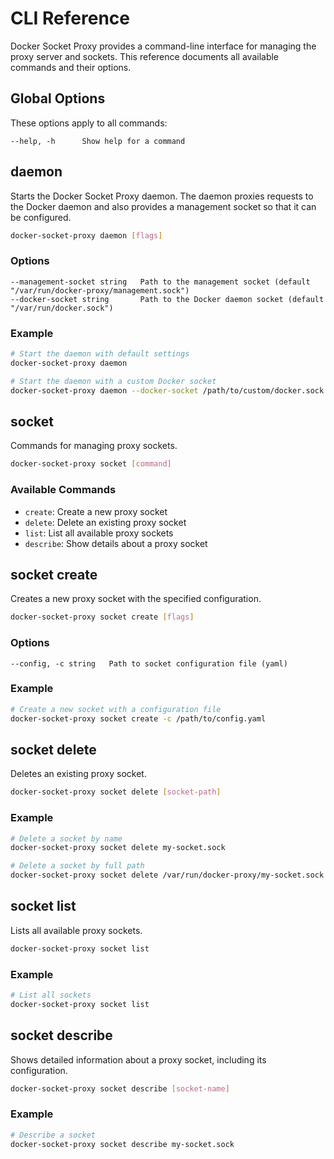 # CLI Reference

Docker Socket Proxy provides a command-line interface for managing the proxy server and sockets. This reference documents all available commands and their options.

## Global Options

These options apply to all commands:

```
--help, -h      Show help for a command
```

## daemon

Starts the Docker Socket Proxy daemon. The daemon proxies requests to the Docker daemon and also provides a management socket so that it can be configured.

```bash
docker-socket-proxy daemon [flags]
```

### Options

```
--management-socket string   Path to the management socket (default "/var/run/docker-proxy/management.sock")
--docker-socket string       Path to the Docker daemon socket (default "/var/run/docker.sock")
```

### Example

```bash
# Start the daemon with default settings
docker-socket-proxy daemon

# Start the daemon with a custom Docker socket
docker-socket-proxy daemon --docker-socket /path/to/custom/docker.sock
```

## socket

Commands for managing proxy sockets.

```bash
docker-socket-proxy socket [command]
```

### Available Commands

- `create`: Create a new proxy socket
- `delete`: Delete an existing proxy socket
- `list`: List all available proxy sockets
- `describe`: Show details about a proxy socket

## socket create

Creates a new proxy socket with the specified configuration.

```bash
docker-socket-proxy socket create [flags]
```

### Options

```
--config, -c string   Path to socket configuration file (yaml)
```

### Example

```bash
# Create a new socket with a configuration file
docker-socket-proxy socket create -c /path/to/config.yaml
```

## socket delete

Deletes an existing proxy socket.

```bash
docker-socket-proxy socket delete [socket-path]
```

### Example

```bash
# Delete a socket by name
docker-socket-proxy socket delete my-socket.sock

# Delete a socket by full path
docker-socket-proxy socket delete /var/run/docker-proxy/my-socket.sock
```

## socket list

Lists all available proxy sockets.

```bash
docker-socket-proxy socket list
```

### Example

```bash
# List all sockets
docker-socket-proxy socket list
```

## socket describe

Shows detailed information about a proxy socket, including its configuration.

```bash
docker-socket-proxy socket describe [socket-name]
```

### Example

```bash
# Describe a socket
docker-socket-proxy socket describe my-socket.sock
```
